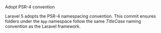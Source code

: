 Adopt PSR-4 convention

Laravel 5 adopts the PSR-4 namespacing convention. This commit ensures
folders under the `App` namespace follow the same *TitleCase* naming
convention as the Laravel framework.
